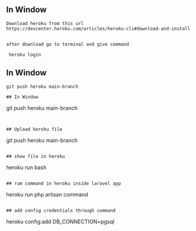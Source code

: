 ## In Window


```
Download heroku from this url
https://devcenter.heroku.com/articles/heroku-cli#download-and-install


after download go to terminal and give command

 heroku login

```

## In Window

```
git push heroku main-branch
```

```
## In Window

```
git push heroku main-branch
```


## Upload heroku file

```
git push heroku main-branch
```

## show file in heroku

```
heroku run bash
```

## rum command in heroku inside laravel app

```
heroku run php artisan command
```

## add config credentials through command

```
heroku config:add DB_CONNECTION=pgsql
```

